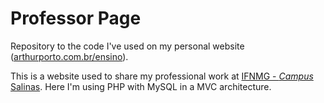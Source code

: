 # Professor Page
Repository to the code I've used on my personal website (<a href="arthurporto.com.br/ensino">arthurporto.com.br/ensino</a>).

This is a website used to share my professional work at <a href="https://ifnmg.edu.br/salinas"> IFNMG - <i>Campus</i> Salinas</a>.
Here I'm using PHP with MySQL in a MVC architecture.
